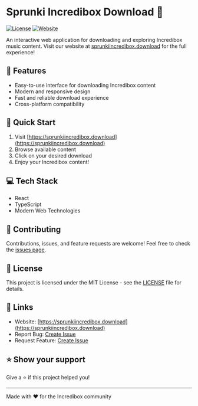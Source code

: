 # Sprunki Incredibox Download 🎵

[![License](https://img.shields.io/badge/license-MIT-blue.svg)](LICENSE)
[![Website](https://img.shields.io/website?url=https%3A%2F%2Fsprunkiincredibox.download)](https://sprunkiincredibox.download)

An interactive web application for downloading and exploring Incredibox music content. Visit our website at [sprunkiincredibox.download](https://sprunkiincredibox.download) for the full experience!

## 🌟 Features

- Easy-to-use interface for downloading Incredibox content
- Modern and responsive design
- Fast and reliable download experience
- Cross-platform compatibility

## 🚀 Quick Start

1. Visit [https://sprunkiincredibox.download](https://sprunkiincredibox.download)
2. Browse available content
3. Click on your desired download
4. Enjoy your Incredibox content!

## 💻 Tech Stack

- React
- TypeScript
- Modern Web Technologies

## 🤝 Contributing

Contributions, issues, and feature requests are welcome! Feel free to check the [issues page](../../issues).

## 📝 License

This project is licensed under the MIT License - see the [LICENSE](LICENSE) file for details.

## 🔗 Links

- Website: [https://sprunkiincredibox.download](https://sprunkiincredibox.download)
- Report Bug: [Create Issue](../../issues)
- Request Feature: [Create Issue](../../issues)

## ⭐ Show your support

Give a ⭐️ if this project helped you!

---

Made with ❤️ for the Incredibox community
